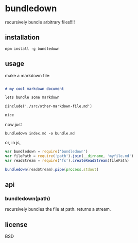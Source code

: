 # bundledown

recursively bundle arbitrary files!!!!

## installation

    npm install -g bundledown

## usage

make a markdown file:

```markdown

# my cool markdown document

lets bundle some markdown

@include('./src/other-markdown-file.md')

nice

```

now just

    bundledown index.md -o bundle.md
    
or, in js,

```js
var bundledown = require('bundledown')
var filePath = require('path').join(__dirname, 'myfile.md')
var readStream = require('fs').createReadStream(filePath)

bundledown(readStream).pipe(process.stdout)
```

## api

### bundledown(path)

recursively bundles the file at path. returns a stream.

## license

BSD
